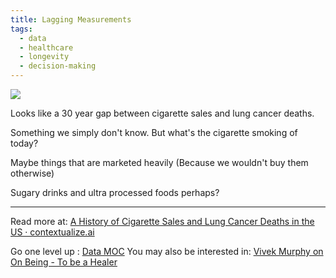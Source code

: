 ```yaml
---
title: Lagging Measurements
tags:
  - data
  - healthcare
  - longevity
  - decision-making
---
```


![](Extras/Images/Lagging%20Measurements.png)

Looks like a 30 year gap between cigarette sales and lung cancer deaths.

Something we simply don't know.
But what's the cigarette smoking of today?

Maybe things that are marketed heavily (Because we wouldn't buy them otherwise)

Sugary drinks and ultra processed foods perhaps?

----

Read more at: [A History of Cigarette Sales and Lung Cancer Deaths in the US · contextualize.ai](https://www.contextualize.ai/mpereira/a-history-of-cigarette-sales-and-lung-cancer-deaths-in-the-us-ce8dea7a)

Go one level up : [Data MOC](Maps/Data%20MOC.md)
You may also be interested in: [Vivek Murphy on On Being - To be a Healer](Notes/Vivek%20Murphy%20on%20On%20Being%20-%20To%20be%20a%20Healer.md)